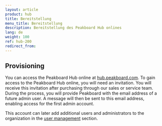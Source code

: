 ```yaml
---
layout: article
product: hub
title: Bereitstellung
menu_title: Bereitstellung
description: Bereitstellung des Peakboard Hub onlines
lang: de
weight: 100
ref: hub-200
redirect_from:
---
```


## Provisioning

You can access the Peakboard Hub online at [hub.peakboard.com](https://hub.peakboard.com).
To gain access to the Peakboard Hub online, you will need an invitation.
You will receive this invitation after purchasing through our sales or service team.
During the process, you will provide Peakboard with the email address of a future admin user. A message will then be sent to this email address, enabling access for the first admin account.

This account can later add additional users and administrators to the organization in the [user management](/hub/Peakboard_Hub_online/en-hub-online_usermanagement.html) section.